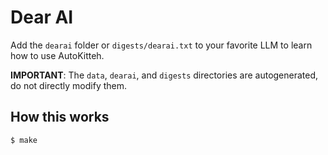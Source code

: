 # Dear AI

Add the `dearai` folder or `digests/dearai.txt` to your favorite LLM to learn how to use AutoKitteh.

**IMPORTANT**: The `data`, `dearai`, and `digests` directories are autogenerated, do not directly modify them.

## How this works

```
$ make
